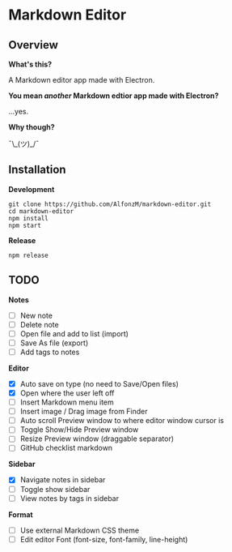 Markdown Editor
===============

## Overview

__What's this?__

A Markdown editor app made with Electron.

__You mean _another_ Markdown edtior app made with Electron?__

...yes.

__Why though?__

¯\\\_(ツ)_/¯

## Installation

__Development__

```
git clone https://github.com/AlfonzM/markdown-editor.git
cd markdown-editor
npm install
npm start
```

__Release__

```
npm release
```

## TODO

__Notes__
- [ ] New note
- [ ] Delete note
- [ ] Open file and add to list (import)
- [ ] Save As file (export)
- [ ] Add tags to notes

__Editor__
- [x] Auto save on type (no need to Save/Open files)
- [x] Open where the user left off
- [ ] Insert Markdown menu item
- [ ] Insert image / Drag image from Finder
- [ ] Auto scroll Preview window to where editor window cursor is
- [ ] Toggle Show/Hide Preview window
- [ ] Resize Preview window (draggable separator)
- [ ] GitHub checklist markdown

__Sidebar__
- [x] Navigate notes in sidebar
- [ ] Toggle show sidebar
- [ ] View notes by tags in sidebar

__Format__
- [ ] Use external Markdown CSS theme
- [ ] Edit editor Font (font-size, font-family, line-height)